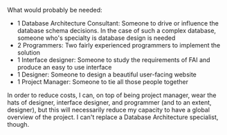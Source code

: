 What would probably be needed:
    
 - 1 Database Architecture Consultant: Someone to drive or influence the database schema decisions. In the case of such a complex database, someone who's specialty is database design is needed
 - 2 Programmers: Two fairly experienced programmers to implement the solution
 - 1 Interface designer: Someone to study the requirements of FAI and produce an easy to use interface
 - 1 Designer: Someone to design a beautiful user-facing website
 - 1 Project Manager: Someone to tie all those people together

In order to reduce costs, I can, on top of being project manager, wear the hats of designer, interface designer, and programmer (and to an extent, designer), but this will necessarily reduce my capacity to have a global overview of the project. I can't replace a Database Architecture specialist, though.